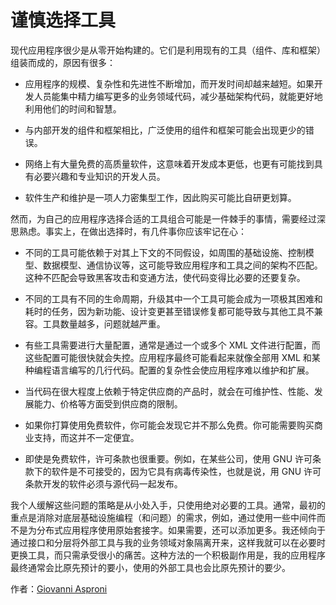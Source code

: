 # 谨慎选择工具

现代应用程序很少是从零开始构建的。它们是利用现有的工具（组件、库和框架）组装而成的，原因有很多：

- 应用程序的规模、复杂性和先进性不断增加，而开发时间却越来越短。如果开发人员能集中精力编写更多的业务领域代码，减少基础架构代码，就能更好地利用他们的时间和智慧。

- 与内部开发的组件和框架相比，广泛使用的组件和框架可能会出现更少的错误。

- 网络上有大量免费的高质量软件，这意味着开发成本更低，也更有可能找到具有必要兴趣和专业知识的开发人员。

- 软件生产和维护是一项人力密集型工作，因此购买可能比自研更划算。

然而，为自己的应用程序选择合适的工具组合可能是一件棘手的事情，需要经过深思熟虑。事实上，在做出选择时，有几件事你应该牢记在心：

- 不同的工具可能依赖于对其上下文的不同假设，如周围的基础设施、控制模型、数据模型、通信协议等，这可能导致应用程序和工具之间的架构不匹配。这种不匹配会导致黑客攻击和变通方法，使代码变得比必要的还要复杂。

- 不同的工具有不同的生命周期，升级其中一个工具可能会成为一项极其困难和耗时的任务，因为新功能、设计变更甚至错误修复都可能导致与其他工具不兼容。工具数量越多，问题就越严重。

- 有些工具需要进行大量配置，通常是通过一个或多个 XML 文件进行配置，而这些配置可能很快就会失控。应用程序最终可能看起来就像全部用 XML 和某种编程语言编写的几行代码。配置的复杂性会使应用程序难以维护和扩展。

- 当代码在很大程度上依赖于特定供应商的产品时，就会在可维护性、性能、发展能力、价格等方面受到供应商的限制。

- 如果你打算使用免费软件，你可能会发现它并不那么免费。你可能需要购买商业支持，而这并不一定便宜。

- 即使是免费软件，许可条款也很重要。例如，在某些公司，使用 GNU 许可条款下的软件是不可接受的，因为它具有病毒传染性，也就是说，用 GNU 许可条款开发的软件必须与源代码一起发布。

我个人缓解这些问题的策略是从小处入手，只使用绝对必要的工具。通常，最初的重点是消除对底层基础设施编程（和问题）的需求，例如，通过使用一些中间件而不是为分布式应用程序使用原始套接字。如果需要，还可以添加更多。我还倾向于通过接口和分层将外部工具与我的业务领域对象隔离开来，这样我就可以在必要时更换工具，而只需承受很小的痛苦。这种方法的一个积极副作用是，我的应用程序最终通常会比原先预计的要小，使用的外部工具也会比原先预计的要少。

作者：[Giovanni Asproni](http://programmer.97things.oreilly.com/wiki/index.php/Giovanni_Asproni)

